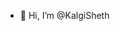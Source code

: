 - 👋 Hi, I’m @KalgiSheth

<!---
KalgiSheth/KalgiSheth is a ✨ special ✨ repository because its `README.md` (this file) appears on your GitHub profile.
You can click the Preview link to take a look at your changes.
--->
